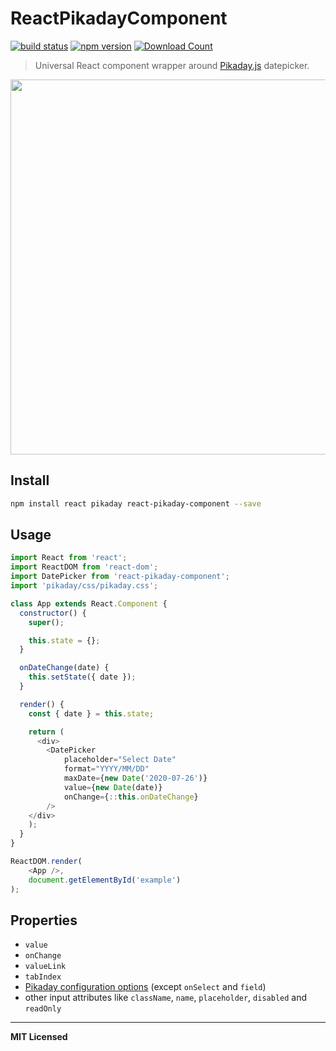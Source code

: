 # ReactPikadayComponent

[![build status](http://img.shields.io/travis/voronianski/react-pikaday-component.svg?style=flat)](https://travis-ci.org/voronianski/react-pikaday-component)
[![npm version](http://badge.fury.io/js/react-pikaday-component.svg)](http://badge.fury.io/js/react-pikaday-component)
[![Download Count](http://img.shields.io/npm/dm/react-pikaday-component.svg?style=flat)](http://www.npmjs.com/package/react-pikaday-component)

> Universal React component wrapper around [Pikaday.js](https://github.com/dbushell/Pikaday) datepicker.

<img src="https://dl.dropboxusercontent.com/u/100463011/react-pikaday-component.gif" width="600" />

## Install

```bash
npm install react pikaday react-pikaday-component --save
```

## Usage

```javascript
import React from 'react';
import ReactDOM from 'react-dom';
import DatePicker from 'react-pikaday-component';
import 'pikaday/css/pikaday.css';

class App extends React.Component {
  constructor() {
    super();

    this.state = {};
  }

  onDateChange(date) {
    this.setState({ date });
  }

  render() {
    const { date } = this.state;

    return (
      <div>
        <DatePicker 
            placeholder="Select Date"
            format="YYYY/MM/DD"
            maxDate={new Date('2020-07-26')}
            value={new Date(date)}
            onChange={::this.onDateChange}
        />
    </div>
    );
  }
}

ReactDOM.render(
    <App />,
    document.getElementById('example')
);
```

## Properties

- `value`
- `onChange`
- `valueLink`
- `tabIndex`
- [Pikaday configuration options](https://github.com/dbushell/Pikaday#configuration) (except `onSelect` and `field`)
- other input attributes like `className`, `name`, `placeholder`, `disabled` and `readOnly`

---

**MIT Licensed**
